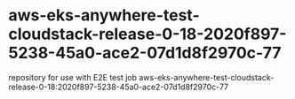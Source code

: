 # aws-eks-anywhere-test-cloudstack-release-0-18-2020f897-5238-45a0-ace2-07d1d8f2970c-77
repository for use with E2E test job aws-eks-anywhere-test-cloudstack-release-0-18:2020f897-5238-45a0-ace2-07d1d8f2970c-77
